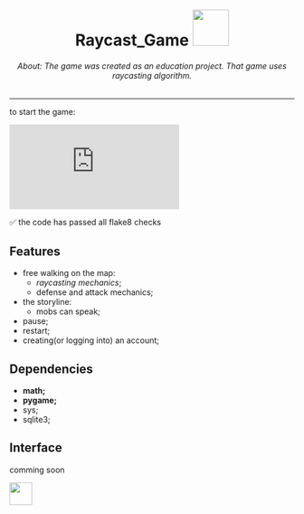 <h1 align="center"> Raycast_Game <img src="https://media.tenor.com/JJ_is357rXYAAAAd/spike-monkey-typing.gif" height="64"/></h1>
<h6 align="center"><i>About: The game was created as an education project. That game uses raycasting algorithm.</i></h6>
<hr>
to start the game:

[![Typing SVG](https://readme-typing-svg.herokuapp.com?color=%2336BCF7&lines=>+python+main.py)](https://git.io/typing-svg)

:white_check_mark: the code has passed all flake8 checks

## Features

- free walking on the map:
  - *raycasting mechanics*;
  - defense and attack mechanics;
- the storyline:
  - mobs can speak;
- pause;
- restart;
- creating(or logging into) an account;

## Dependencies
- **math;**
- **pygame;**
- sys;
- sqlite3;
  
## Interface
comming soon

<a href="mailto:drredkina11@gmail.com&body=Привет!&subject=About your RayCasting game.">
  <img src="https://github.com/blackcater/blackcater/raw/main/images/social-gmail.svg" height="40" />
</a>
